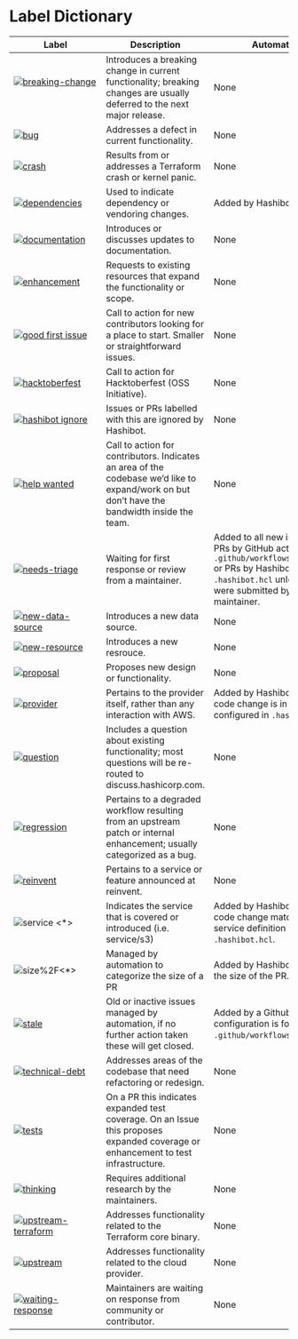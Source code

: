 # Label Dictionary

<!-- non breaking spaces are to ensure that the badges are consistent. -->

| Label | Description | Automation |
|---------|-------------|----------|
| [![breaking-change][breaking-change-badge]][breaking-change]&nbsp;&nbsp;&nbsp;&nbsp;&nbsp;&nbsp;&nbsp;&nbsp;&nbsp;&nbsp;&nbsp;&nbsp;&nbsp;&nbsp;&nbsp;&nbsp;&nbsp;&nbsp;&nbsp;&nbsp;&nbsp;&nbsp;&nbsp;&nbsp;&nbsp;&nbsp;&nbsp;&nbsp;&nbsp;&nbsp;&nbsp;&nbsp;&nbsp;&nbsp;&nbsp; | Introduces a breaking change in current functionality; breaking changes are usually deferred to the next major release. | None |
| [![bug][bug-badge]][bug] | Addresses a defect in current functionality. | None |
| [![crash][crash-badge]][crash] | Results from or addresses a Terraform crash or kernel panic. | None |
| [![dependencies][dependencies-badge]][dependencies] | Used to indicate dependency or vendoring changes. | Added by Hashibot. |
| [![documentation][documentation-badge]][documentation] | Introduces or discusses updates to documentation. | None |
| [![enhancement][enhancement-badge]][enhancement] | Requests to existing resources that expand the functionality or scope. | None |
| [![good first issue][good-first-issue-badge]][good-first-issue] | Call to action for new contributors looking for a place to start. Smaller or straightforward issues. | None |
| [![hacktoberfest][hacktoberfest-badge]][hacktoberfest] | Call to action for Hacktoberfest (OSS Initiative). | None |
| [![hashibot ignore][hashibot-ignore-badge]][hashibot-ignore] | Issues or PRs labelled with this are ignored by Hashibot. | None |
| [![help wanted][help-wanted-badge]][help-wanted] | Call to action for contributors. Indicates an area of the codebase we’d like to expand/work on but don’t have the bandwidth inside the team. | None |
| [![needs-triage][needs-triage-badge]][needs-triage] | Waiting for first response or review from a maintainer. | Added to all new issues or PRs by GitHub action in `.github/workflows/issues.yml` or PRs by Hashibot in `.hashibot.hcl` unless they were submitted by a maintainer. |
| [![new-data-source][new-data-source-badge]][new-data-source] | Introduces a new data source. | None |
| [![new-resource][new-resource-badge]][new-resource] | Introduces a new resrouce. | None |
| [![proposal][proposal-badge]][proposal] | Proposes new design or functionality. | None |
| [![provider][provider-badge]][provider] | Pertains to the provider itself, rather than any interaction with AWS. | Added by Hashibot when the code change is in an area configured in `.hashibot.hcl` |
| [![question][question-badge]][question] | Includes a question about existing functionality; most questions will be re-routed to discuss.hashicorp.com. | None |
| [![regression][regression-badge]][regression] | Pertains to a degraded workflow resulting from an upstream patch or internal enhancement; usually categorized as a bug. | None |
| [![reinvent][reinvent-badge]][reinvent] | Pertains to a service or feature announced at reinvent. | None |
| ![service <*>][service-badge] | Indicates the service that is covered or introduced (i.e. service/s3) | Added by Hashibot when the code change matches a service definition in `.hashibot.hcl`.
| ![size%2F<*>][size-badge] | Managed by automation to categorize the size of a PR | Added by Hashibot to indicate the size of the PR. |
| [![stale][stale-badge]][stale] | Old or inactive issues managed by automation, if no further action taken these will get closed. | Added by a Github Action, configuration is found: `.github/workflows/stale.yml`. |
| [![technical-debt][technical-debt-badge]][technical-debt] | Addresses areas of the codebase that need refactoring or redesign. |  None |
| [![tests][tests-badge]][tests] | On a PR this indicates expanded test coverage. On an Issue this proposes expanded coverage or enhancement to test infrastructure. | None |
| [![thinking][thinking-badge]][thinking] | Requires additional research by the maintainers. | None |
| [![upstream-terraform][upstream-terraform-badge]][upstream-terraform] | Addresses functionality related to the Terraform core binary. | None |
| [![upstream][upstream-badge]][upstream] | Addresses functionality related to the cloud provider. | None |
| [![waiting-response][waiting-response-badge]][waiting-response] | Maintainers are waiting on response from community or contributor. | None |

[breaking-change-badge]: https://img.shields.io/badge/breaking--change-d93f0b
[breaking-change]: https://github.com/terraform-providers/terraform-provider-aws/labels/breaking-change
[bug-badge]: https://img.shields.io/badge/bug-f7c6c7
[bug]: https://github.com/terraform-providers/terraform-provider-aws/labels/bug
[crash-badge]: https://img.shields.io/badge/crash-e11d21
[crash]: https://github.com/terraform-providers/terraform-provider-aws/labels/crash
[dependencies-badge]: https://img.shields.io/badge/dependencies-fad8c7
[dependencies]: https://github.com/terraform-providers/terraform-provider-aws/labels/dependencies
[documentation-badge]: https://img.shields.io/badge/documentation-fef2c0
[documentation]: https://github.com/terraform-providers/terraform-provider-aws/labels/documentation
[enhancement-badge]: https://img.shields.io/badge/enhancement-d4c5f9
[enhancement]: https://github.com/terraform-providers/terraform-provider-aws/labels/enhancement
[good-first-issue-badge]: https://img.shields.io/badge/good%20first%20issue-128A0C
[good-first-issue]: https://github.com/terraform-providers/terraform-provider-aws/labels/good%20first%20issue
[hacktoberfest-badge]: https://img.shields.io/badge/hacktoberfest-2c0fad
[hacktoberfest]: https://github.com/terraform-providers/terraform-provider-aws/labels/hacktoberfest
[hashibot-ignore-badge]: https://img.shields.io/badge/hashibot%2Fignore-2c0fad
[hashibot-ignore]: https://github.com/terraform-providers/terraform-provider-aws/labels/hashibot-ignore
[help-wanted-badge]: https://img.shields.io/badge/help%20wanted-128A0C
[help-wanted]: https://github.com/terraform-providers/terraform-provider-aws/labels/help-wanted
[needs-triage-badge]: https://img.shields.io/badge/needs--triage-e236d7
[needs-triage]: https://github.com/terraform-providers/terraform-provider-aws/labels/needs-triage
[new-data-source-badge]: https://img.shields.io/badge/new--data--source-d4c5f9
[new-data-source]: https://github.com/terraform-providers/terraform-provider-aws/labels/new-data-source
[new-resource-badge]: https://img.shields.io/badge/new--resource-d4c5f9
[new-resource]: https://github.com/terraform-providers/terraform-provider-aws/labels/new-resource
[proposal-badge]: https://img.shields.io/badge/proposal-fbca04
[proposal]: https://github.com/terraform-providers/terraform-provider-aws/labels/proposal
[provider-badge]: https://img.shields.io/badge/provider-bfd4f2
[provider]: https://github.com/terraform-providers/terraform-provider-aws/labels/provider
[question-badge]: https://img.shields.io/badge/question-d4c5f9
[question]: https://github.com/terraform-providers/terraform-provider-aws/labels/question
[regression-badge]: https://img.shields.io/badge/regression-e11d21
[regression]: https://github.com/terraform-providers/terraform-provider-aws/labels/regression
[reinvent-badge]: https://img.shields.io/badge/reinvent-c5def5
[reinvent]: https://github.com/terraform-providers/terraform-provider-aws/labels/reinvent
[service-badge]: https://img.shields.io/badge/service%2F<*>-bfd4f2
[size-badge]: https://img.shields.io/badge/size%2F<*>-ffffff
[stale-badge]: https://img.shields.io/badge/stale-e11d21
[stale]: https://github.com/terraform-providers/terraform-provider-aws/labels/stale
[technical-debt-badge]: https://img.shields.io/badge/technical--debt-1d76db
[technical-debt]: https://github.com/terraform-providers/terraform-provider-aws/labels/technical-debt
[tests-badge]: https://img.shields.io/badge/tests-DDDDDD
[tests]: https://github.com/terraform-providers/terraform-provider-aws/labels/tests
[thinking-badge]: https://img.shields.io/badge/thinking-bfd4f2
[thinking]: https://github.com/terraform-providers/terraform-provider-aws/labels/thinking
[upstream-terraform-badge]: https://img.shields.io/badge/upstream--terraform-CCCCCC
[upstream-terraform]: https://github.com/terraform-providers/terraform-provider-aws/labels/upstream-terraform
[upstream-badge]: https://img.shields.io/badge/upstream-fad8c7
[upstream]: https://github.com/terraform-providers/terraform-provider-aws/labels/upstream
[waiting-response-badge]: https://img.shields.io/badge/waiting--response-5319e7
[waiting-response]: https://github.com/terraform-providers/terraform-provider-aws/labels/waiting-response
